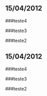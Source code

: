 15/04/2012
---------
###teste4

###teste3

###teste2

15/04/2012
---------
###teste4

###teste3

###teste2

